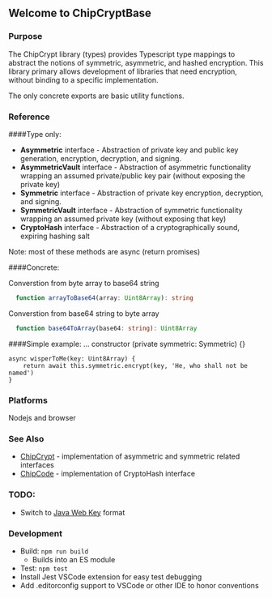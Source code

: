 ## Welcome to ChipCryptBase

### Purpose

The ChipCrypt library (types) provides Typescript type mappings to abstract the notions of symmetric, asymmetric, and hashed encryption.  This library primary allows development of libraries that need encryption, without binding to a specific implementation.  

The only concrete exports are basic utility functions.

### Reference

####Type only:
* **Asymmetric** interface - Abstraction of private key and public key generation, encryption, decryption, and signing.
* **AsymmetricVault** interface - Abstraction of asymmetric functionality wrapping an assumed private/public key pair (without exposing the private key)
* **Symmetric** interface - Abstraction of private key encryption, decryption, and signing.
* **SymmetricVault** interface - Abstraction of symmetric functionality wrapping an assumed private key (without exposing that key)
* **CryptoHash** interface - Abstraction of a cryptographically sound, expiring hashing salt

Note: most of these methods are async (return promises)

####Concrete:

Converstion from byte array to base64 string
```ts
  function arrayToBase64(array: Uint8Array): string
```

Converstion from base64 string to byte array
```ts
  function base64ToArray(base64: string): Uint8Array
```

####Simple example:
	...
	constructor (private symmetric: Symmetric) {}

	async wisperToMe(key: Uint8Array) {
		return await this.symmetric.encrypt(key, 'He, who shall not be named')
	}

### Platforms

Nodejs and browser

### See Also

* [ChipCrypt](https://github.com/gotchoices/ChipCrypt) - implementation of asymmetric and symmetric related interfaces
* [ChipCode](https://github.com/gotchoices/ChipCode) - implementation of CryptoHash interface


### TODO:

* Switch to [Java Web Key](https://openid.net/specs/draft-jones-json-web-key-03.html) format

### Development

* Build: ```npm run build```
	* Builds into an ES module
* Test: ```npm test```
* Install Jest VSCode extension for easy test debugging
* Add .editorconfig support to VSCode or other IDE to honor conventions
